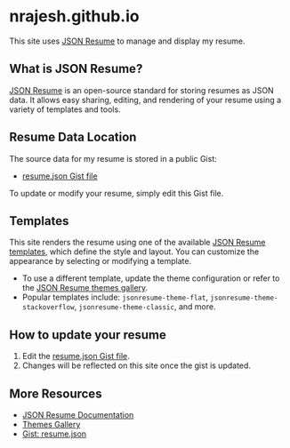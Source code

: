 # nrajesh.github.io

This site uses [JSON Resume](https://jsonresume.org/) to manage and display my resume.

## What is JSON Resume?

[JSON Resume](https://jsonresume.org/) is an open-source standard for storing resumes as JSON data. It allows easy sharing, editing, and rendering of your resume using a variety of templates and tools.

## Resume Data Location

The source data for my resume is stored in a public Gist:
- [resume.json Gist file](https://gist.github.com/nrajesh/773fb6b9372c3c44e08a47fea36644f9#file-resume-json)

To update or modify your resume, simply edit this Gist file.

## Templates

This site renders the resume using one of the available [JSON Resume templates](https://jsonresume.org/themes/), which define the style and layout. You can customize the appearance by selecting or modifying a template.

- To use a different template, update the theme configuration or refer to the [JSON Resume themes gallery](https://jsonresume.org/themes/).
- Popular templates include: `jsonresume-theme-flat`, `jsonresume-theme-stackoverflow`, `jsonresume-theme-classic`, and more.

## How to update your resume

1. Edit the [resume.json Gist file](https://gist.github.com/nrajesh/773fb6b9372c3c44e08a47fea36644f9#file-resume-json).
2. Changes will be reflected on this site once the gist is updated.

## More Resources

- [JSON Resume Documentation](https://jsonresume.org/)
- [Themes Gallery](https://jsonresume.org/themes/)
- [Gist: resume.json](https://gist.github.com/nrajesh/773fb6b9372c3c44e08a47fea36644f9#file-resume-json)